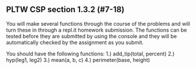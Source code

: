 ## PLTW CSP section 1.3.2 (#7-18)

You will make several functions through the course of the problems and will turn these in through a repl.it homework submission. The functions can be tested before they are submitted by using the console and they will be automatically checked by the assignment as you submit.

You should have the following functions:
1.)  add_tip(total, percent)
2.)  hyp(leg1, leg2)
3.) mean(a, b, c)
4.) perimeter(base, height)